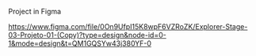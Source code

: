 Project in Figma

https://www.figma.com/file/0On9UfpI15K8wpF6VZRoZK/Explorer-Stage-03-Projeto-01-(Copy)?type=design&node-id=0-1&mode=design&t=QM1GQSYw43j380YF-0

